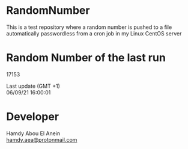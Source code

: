 # RandomNumber    
This is a test repository where a random number is pushed to a file automatically passwordless from a cron job in my Linux CentOS server    
# Random Number of the last run   
17153
      
Last update (GMT +1)    
06/09/21 16:00:01
# Developer    
Hamdy Abou El Anein   
hamdy.aea@protonmail.com
